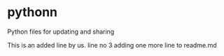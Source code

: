 # pythonn
Python files for updating and sharing

This is an added line by us.
line no 3
adding one more line to readme.md
